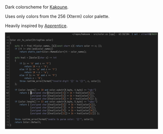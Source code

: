Dark colorscheme for [Kakoune][kak].

Uses only colors from the 256 (Xterm) color palette.

Heavily inspired by [Apprentice][apprentice].

![](./screenshot1.png)

[apprentice]: https://github.com/romainl/Apprentice
[kak]: https://kakoune.org

